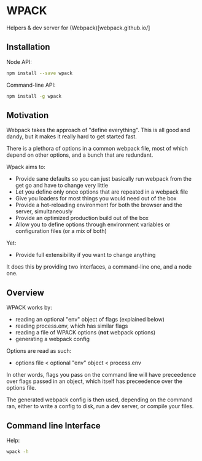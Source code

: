 # WPACK

Helpers & dev server for (Webpack)[webpack.github.io/]

## Installation

Node API:

```bash
npm install --save wpack
```

Command-line API:
```bash
npm install -g wpack
```

## Motivation

Webpack takes the approach of "define everything". This is all good and dandy, but it makes it really hard to get started fast.

There is a plethora of options in a common webpack file, most of which depend on other options, and a bunch that are redundant.

Wpack aims to:

 - Provide sane defaults so you can just basically run webpack from the get go and have to change very little
 - Let you define only once options that are repeated in a webpack file
 - Give you loaders for most things you would need out of the box
 - Provide a hot-reloading environment for both the browser and the server, simultaneously
 - Provide an optimized production build out of the box
 - Allow you to define options through environment variables or configuration files (or a mix of both)

 Yet:

 - Provide full extensibility if you want to change anything

It does this by providing two interfaces, a command-line one, and a node one. 

## Overview

WPACK works by:

 - reading an optional "env" object of flags (explained below)
 - reading process.env, which has similar flags
 - reading a file of WPACK options (**not** webpack options)
 - generating a webpack config

Options are read as such:

 - options file < optional "env" object < process.env

In other words, flags you pass on the command line will have preceedence over flags passed in an object, which itself has preceedence over the options file.

The generated webpack config is then used, depending on the command ran, either to write a config to disk, run a dev server, or compile your files.

## Command line Interface 

Help:

```bash
wpack -h
```
